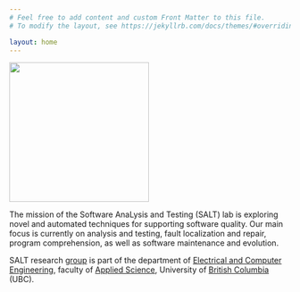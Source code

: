 ```yaml
---
# Feel free to add content and custom Front Matter to this file.
# To modify the layout, see https://jekyllrb.com/docs/themes/#overriding-theme-defaults

layout: home
---
```


<img  border="0" width="250px" style="vertical-align:middle;" src="{{ root_url }}/images/salt-logo.png">

The mission of the Software AnaLysis and Testing (SALT) lab is exploring novel and automated techniques for supporting software quality. Our main focus is currently on analysis and testing, fault localization and repair, program comprehension, as well as software maintenance and evolution.

SALT research <a href="http://www.ece.ubc.ca/~amesbah/salt/">group</a> is part of the department of <a href="http://ece.ubc.ca">Electrical and Computer Engineering</a>, faculty of <a href="http://www.apsc.ubc.ca">Applied Science</a>, University of <a href="http://ubc.ca">British Columbia</a> (UBC).
